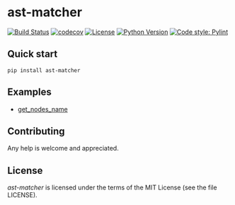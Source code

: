 # ast-matcher

[![Build Status](https://github.com/PrVrSs/ast-matcher/workflows/test/badge.svg?branch=master&event=push)](https://github.com/PrVrSs/ast-matcher/actions?query=workflow%3Atest)
[![codecov](https://codecov.io/gh/PrVrSs/ast-matcher/branch/master/graph/badge.svg)](https://codecov.io/gh/PrVrSs/ast-matcher)
[![License](https://img.shields.io/badge/License-MIT-green.svg)](https://github.com/PrVrSs/ast-matcher/blob/master/LICENSE)
[![Python Version](https://img.shields.io/badge/python-3.9-blue)](https://www.python.org/)
[![Code style: Pylint](https://img.shields.io/badge/code%20style-pylint-informational)](https://github.com/PyCQA/pylint)


## Quick start

```shell script
pip install ast-matcher
```


## Examples

* [get_nodes_name](/examples/get_nodes_name.py)


## Contributing

Any help is welcome and appreciated.


## License

*ast-matcher* is licensed under the terms of the MIT License (see the file LICENSE).
